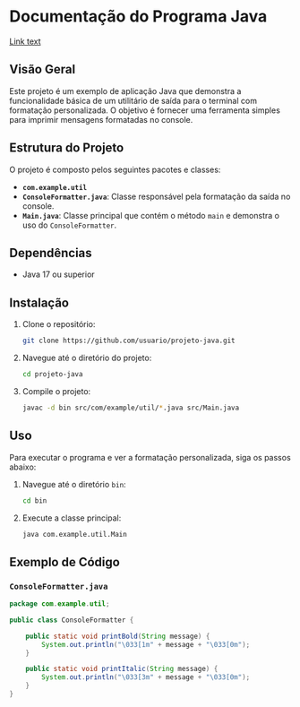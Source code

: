 # Documentação do Programa Java
[Link text](./page1.md)
## Visão Geral

Este projeto é um exemplo de aplicação Java que demonstra a funcionalidade básica de um utilitário de saída para o terminal com formatação personalizada. O objetivo é fornecer uma ferramenta simples para imprimir mensagens formatadas no console.

## Estrutura do Projeto

O projeto é composto pelos seguintes pacotes e classes:

- **`com.example.util`**
- **`ConsoleFormatter.java`**: Classe responsável pela formatação da saída no console.
- **`Main.java`**: Classe principal que contém o método `main` e demonstra o uso do `ConsoleFormatter`.

## Dependências

- Java 17 ou superior

## Instalação

1. Clone o repositório:
    ```bash
    git clone https://github.com/usuario/projeto-java.git
    ```

2. Navegue até o diretório do projeto:
    ```bash
    cd projeto-java
    ```

3. Compile o projeto:
    ```bash
    javac -d bin src/com/example/util/*.java src/Main.java
    ```

## Uso

Para executar o programa e ver a formatação personalizada, siga os passos abaixo:

1. Navegue até o diretório `bin`:
    ```bash
    cd bin
    ```

2. Execute a classe principal:
    ```bash
    java com.example.util.Main
    ```

## Exemplo de Código

### `ConsoleFormatter.java`

```java
package com.example.util;

public class ConsoleFormatter {

    public static void printBold(String message) {
        System.out.println("\033[1m" + message + "\033[0m");
    }

    public static void printItalic(String message) {
        System.out.println("\033[3m" + message + "\033[0m");
    }
}
```